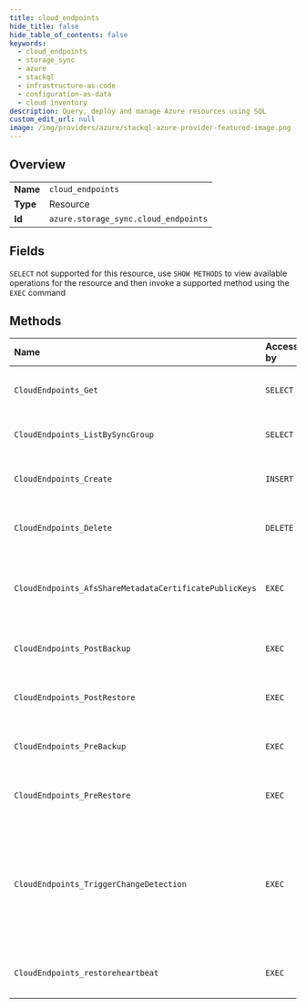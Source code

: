 ```yaml
---
title: cloud_endpoints
hide_title: false
hide_table_of_contents: false
keywords:
  - cloud_endpoints
  - storage_sync
  - azure    
  - stackql
  - infrastructure-as-code
  - configuration-as-data
  - cloud inventory
description: Query, deploy and manage Azure resources using SQL
custom_edit_url: null
image: /img/providers/azure/stackql-azure-provider-featured-image.png
---
```

  
    

## Overview
<table><tbody>
<tr><td><b>Name</b></td><td><code>cloud_endpoints</code></td></tr>
<tr><td><b>Type</b></td><td>Resource</td></tr>
<tr><td><b>Id</b></td><td><code>azure.storage_sync.cloud_endpoints</code></td></tr>
</tbody></table>

## Fields
`SELECT` not supported for this resource, use `SHOW METHODS` to view available operations for the resource and then invoke a supported method using the `EXEC` command  
## Methods
| Name | Accessible by | Required Params | Description |
|:-----|:--------------|:----------------|:------------|
| `CloudEndpoints_Get` | `SELECT` | `cloudEndpointName, resourceGroupName, storageSyncServiceName, subscriptionId, syncGroupName` | Get a given CloudEndpoint. |
| `CloudEndpoints_ListBySyncGroup` | `SELECT` | `resourceGroupName, storageSyncServiceName, subscriptionId, syncGroupName` | Get a CloudEndpoint List. |
| `CloudEndpoints_Create` | `INSERT` | `cloudEndpointName, resourceGroupName, storageSyncServiceName, subscriptionId, syncGroupName` | Create a new CloudEndpoint. |
| `CloudEndpoints_Delete` | `DELETE` | `cloudEndpointName, resourceGroupName, storageSyncServiceName, subscriptionId, syncGroupName` | Delete a given CloudEndpoint. |
| `CloudEndpoints_AfsShareMetadataCertificatePublicKeys` | `EXEC` | `cloudEndpointName, resourceGroupName, storageSyncServiceName, subscriptionId, syncGroupName` | Get the AFS file share metadata signing certificate public keys. |
| `CloudEndpoints_PostBackup` | `EXEC` | `cloudEndpointName, resourceGroupName, storageSyncServiceName, subscriptionId, syncGroupName` | Post Backup a given CloudEndpoint. |
| `CloudEndpoints_PostRestore` | `EXEC` | `cloudEndpointName, resourceGroupName, storageSyncServiceName, subscriptionId, syncGroupName` | Post Restore a given CloudEndpoint. |
| `CloudEndpoints_PreBackup` | `EXEC` | `cloudEndpointName, resourceGroupName, storageSyncServiceName, subscriptionId, syncGroupName` | Pre Backup a given CloudEndpoint. |
| `CloudEndpoints_PreRestore` | `EXEC` | `cloudEndpointName, resourceGroupName, storageSyncServiceName, subscriptionId, syncGroupName` | Pre Restore a given CloudEndpoint. |
| `CloudEndpoints_TriggerChangeDetection` | `EXEC` | `cloudEndpointName, resourceGroupName, storageSyncServiceName, subscriptionId, syncGroupName` | Triggers detection of changes performed on Azure File share connected to the specified Azure File Sync Cloud Endpoint. |
| `CloudEndpoints_restoreheartbeat` | `EXEC` | `cloudEndpointName, resourceGroupName, storageSyncServiceName, subscriptionId, syncGroupName` | Restore Heartbeat a given CloudEndpoint. |
